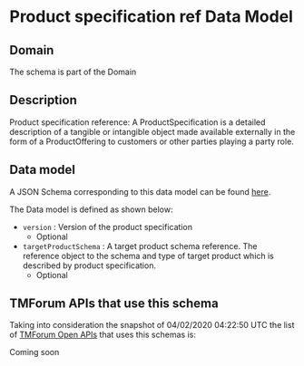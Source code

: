 # Product specification ref Data Model

## Domain

The  schema is part of the  Domain

## Description

Product specification reference: A ProductSpecification is a detailed description of a tangible or intangible object made available externally in the form of a ProductOffering to customers or other parties playing a party role.

## Data model

A JSON Schema corresponding to this data model can be found
[here](https://github.com/tmforum-rand/schemas/blob/candidates/Product/ProductSpecificationRef.schema.json).

The Data model is defined as shown below:
- `version` : Version of the product specification
  - Optional
- `targetProductSchema` : A target product schema reference. The reference object to the schema and type of target product which is described by product specification.
  - Optional




## TMForum APIs that use this schema

Taking into consideration the snapshot of 04/02/2020 04:22:50 UTC the list of [TMForum Open APIs](https://www.tmforum.org/open-apis/) that uses this schemas is:

Coming soon